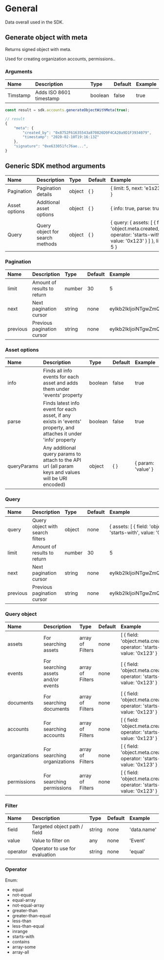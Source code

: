 # General

<p class="description">Data overall used in the SDK.</p>


## Generate object with meta

Returns signed object with meta.

Used for creating organization accounts, permissions..

### Arguments

| Name | Description | Type | Default | Example
|:-----|:------------|:-----|:--------|:-------
| Timstamp | Adds ISO 8601 timestamp | boolean | false | true

```javascript
const result = sdk.accounts.generateObjectWithMeta(true);

// result
{
    "meta": {
        "created_by": "0x8752F61635543a870826D9F4CA20a9D1F3934079",
        "timestamp": "2020-02-10T19:16:13Z"
    },
    "signature": "0xe633051fc76ae...",
}
```

## Generic SDK method arguments

| Name | Description | Type | Default | Example
|:-----|:------------|:-----|:--------|:-------
| Pagination | Pagination details | object | { } | { limit: 5, next: 'e1s23...' }
| Asset options | Additional asset options | object | { } | { info: true, parse: true }
| Query | Query object for search methods | object | { } | { query: { assets: [ { field: 'object.meta.created_by', operator: 'starts-with', value: '0x123' } ] }, limit: 5 }

### Pagination

| Name | Description | Type | Default | Example
|:-----|:------------|:-----|:--------|:-------
| limit | Amount of results to return | number | 30 | 5
| next | Next pagination cursor | string | none | eyIkb2lkIjoiNTgwZmQxNmFjYTJhNmIyNzE1NjJkOGJhIn0
| previous | Previous pagination cursor | string | none | eyIkb2lkIjoiNTgwZmQxNmFjYTJhNmIyNzE1NjJkOGJhIn0

### Asset options

| Name | Description | Type | Default | Example
|:-----|:------------|:-----|:--------|:-------
| info | Finds all info events for each asset and adds them under 'events' property | boolean | false | true
| parse | Finds latest info event for each asset, if any exists in 'events' property, and attaches it under 'info' property | boolean | false | true
| queryParams | Any additional query params to attach to the API url (all param keys and values will be URI encoded) | object | { } | { param: 'value' }

### Query

| Name | Description | Type | Default | Example
|:-----|:------------|:-----|:--------|:-------
| query | Query object with search filters | object | none | { assets: [ { field: 'object.meta.created_by', operator: 'starts-with', value: '0x123' } ] }
| limit | Amount of results to return | number | 30 | 5
| next | Next pagination cursor | string | none | eyIkb2lkIjoiNTgwZmQxNmFjYTJhNmIyNzE1NjJkOGJhIn0
| previous | Previous pagination cursor | string | none | eyIkb2lkIjoiNTgwZmQxNmFjYTJhNmIyNzE1NjJkOGJhIn0

### Query object

| Name | Description | Type | Default | Example
|:-----|:------------|:-----|:--------|:-------
| assets | For searching assets | array of Filters| none | [ { field: 'object.meta.created_by', operator: 'starts-with', value: '0x123' } ]
| events | For searching assets and/or events | array of Filters| none | [ { field: 'object.meta.created_by', operator: 'starts-with', value: '0x123' } ]
| documents | For searching documents | array of Filters| none | [ { field: 'object.meta.created_by', operator: 'starts-with', value: '0x123' } ]
| accounts | For searching accounts | array of Filters| none | [ { field: 'object.meta.created_by', operator: 'starts-with', value: '0x123' } ]
| organizations | For searching organizations | array of Filters| none | [ { field: 'object.meta.created_by', operator: 'starts-with', value: '0x123' } ]
| permissions | For searching permissions | array of Filters| none | [ { field: 'object.meta.created_by', operator: 'starts-with', value: '0x123' } ]


### Filter

| Name | Description | Type | Default | Example
|:-----|:------------|:-----|:--------|:-------
| field | Targeted object path / field | string | none | 'data.name'
| value | Value to filter on | any | none | 'Event'
| operator | Operator to use for evaluation | string | none | 'equal'

### Operator

Enum:
- equal
- not-equal
- equal-array
- not-equal-array
- greater-than
- greater-than-equal
- less-than
- less-than-equal
- inrange
- starts-with
- contains
- array-some
- array-all
